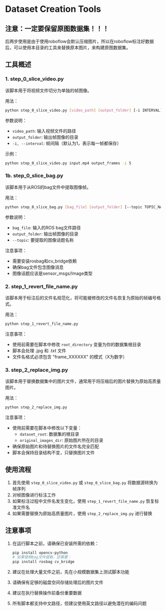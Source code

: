 # Dataset Creation Tools

## 注意：一定要保留原图数据集！！！

后两步使用是由于使用roboflow会默认压缩图片，所以在roboflow标注好数据后，可以使用本目录的工具来替换原本图片，来构建原图数据集。

## 工具概述

### 1. step_0_slice_video.py
该脚本用于将视频文件切分为单独的帧图像。

用法：
```bash
python step_0_slice_video.py [video_path] [output_folder] [-i INTERVAL]
```

参数说明：
- `video_path`: 输入视频文件的路径
- `output_folder`: 输出帧图像的目录
- `-i, --interval`: 帧间隔（默认为1，表示每一帧都保存）

示例：
```bash
python step_0_slice_video.py input.mp4 output_frames -i 5
```

### 1b. step_0_slice_bag.py
该脚本用于从ROS的bag文件中提取图像帧。

用法：
```bash
python step_0_slice_bag.py [bag_file] [output_folder] [--topic TOPIC_NAME]
```

参数说明：
- `bag_file`: 输入的ROS bag文件路径
- `output_folder`: 输出帧图像的目录
- `--topic`: 要提取的图像话题名称

注意事项：
- 需要安装rosbag和cv_bridge依赖
- 确保bag文件包含图像消息
- 图像话题应该是sensor_msgs/Image类型

### 2. step_1_revert_file_name.py
该脚本用于标注后的文件名规范化，将可能被修改的文件名恢复为原始的帧编号格式。

用法：
```bash
python step_1_revert_file_name.py
```

注意事项：
- 使用前需要在脚本中修改 `root_directory` 变量为你的数据集根目录
- 脚本会处理 .jpg 和 .txt 文件
- 文件名格式必须包含 "frame_XXXXXX" 的模式（X为数字）

### 3. step_2_replace_img.py
该脚本用于替换数据集中的图片文件，通常用于将压缩后的图片替换为原始高质量图片。

用法：
```bash
python step_2_replace_img.py
```

注意事项：
- 使用前需要在脚本中修改以下变量：
  - `dataset_root`: 数据集的根目录
  - `original_images_dir`: 原始图片所在的目录
- 确保原始图片和待替换图片的文件名完全匹配
- 脚本会保持目录结构不变，只替换图片文件

## 使用流程

1. 首先使用 `step_0_slice_video.py` 或 `step_0_slice_bag.py` 将数据源转换为帧序列
2. 对帧图像进行标注工作
3. 如果标注过程中文件名发生变化，使用 `step_1_revert_file_name.py` 恢复标准文件名
4. 如果需要替换为原始高质量图片，使用 `step_2_replace_img.py` 进行替换

## 注意事项

1. 在运行脚本之前，请确保已安装所需的依赖：
   ```bash
   pip install opencv-python
   # 如果使用bag文件提取，还需要：
   pip install rosbag cv_bridge
   ```

2. 建议在处理大量文件之前，先在小规模数据集上测试脚本功能

3. 请确保有足够的磁盘空间存储处理后的图片文件

4. 建议在执行替换操作前备份重要数据

5. 所有脚本都支持中文路径，但建议使用英文路径以避免潜在的编码问题

